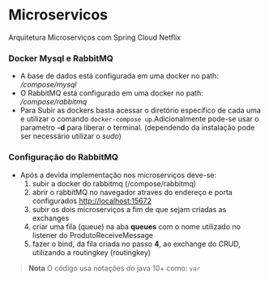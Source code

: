 # Microservicos
Arquitetura Microserviços com Spring Cloud Netflix

### Docker Mysql e RabbitMQ
- A base de dados está configurada em uma docker no path: _/compose/mysql_
- O RabbitMQ está configurado em uma docker no path: _/compose/rabbitmq_
- Para Subir as dockers basta acessar o diretório específico de cada uma e utilizar o comando `docker-compose up`.Adicionalmente pode-se usar o parametro **-d** para liberar o terminal. (dependendo da instalação pode ser necessário utilizar o _sudo_)

### Configuração do RabbitMQ
- Após a devida implementação nos microserviços deve-se:
  1. subir a docker do rabbitmq (/compose/rabbitmq)
  2. abrir o rabbitMQ no navegador atraves do endereço e porta configurados [http://localhost:15672](hppt://localhost:15672)
  3. subir os dois microserviços a fim de que sejam criadas as exchanges
  4. criar uma fila (queue) na aba **queues** com o nome utilizado no listener do ProdutoReceiveMessage
  5. fazer o bind, da fila criada no passo **4**, ao exchange do CRUD, utilizando a routingkey (routingkey)

> **Nota** O código usa notações do java 10+ como: `var`

